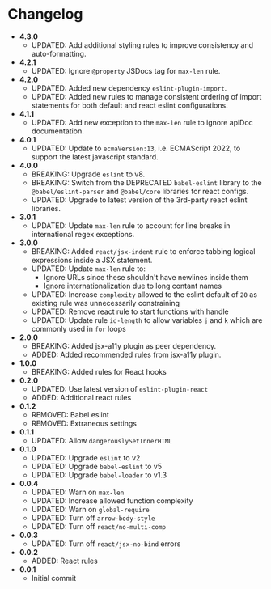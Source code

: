 # Changelog

- **4.3.0**
	- UPDATED: Add additional styling rules to improve consistency and auto-formatting.
- **4.2.1**
	- UPDATED: Ignore `@property` JSDocs tag for `max-len` rule.
- **4.2.0**
	- UPDATED: Added new dependency `eslint-plugin-import`.
	- UPDATED: Added new rules to manage consistent ordering of import statements for both default and react eslint configurations.
- **4.1.1**
	- UPDATED: Add new exception to the `max-len` rule to ignore apiDoc documentation.
- **4.0.1**
	- UPDATED: Update to `ecmaVersion:13`, i.e. ECMAScript 2022, to support the latest javascript standard.
- **4.0.0**
	- BREAKING: Upgrade `eslint` to v8.
	- BREAKING: Switch from the DEPRECATED `babel-eslint` library to the `@babel/eslint-parser` and `@babel/core` libraries for react configs.
	- UPDATED: Upgrade to latest version of the 3rd-party react eslint libraries.
- **3.0.1**
	- UPDATED: Update `max-len` rule to account for line breaks in international regex exceptions.
- **3.0.0**
	- BREAKING: Added `react/jsx-indent` rule to enforce tabbing logical expressions inside a JSX statement.
	- UPDATED: Update `max-len` rule to:
		- Ignore URLs since these shouldn't have newlines inside them
		- Ignore internationalization due to long contant names
	- UPDATED: Increase `complexity` allowed to the eslint default of `20` as existing rule was unnecessarily constraining
	- UPDATED: Remove react rule to start functions with handle
	- UPDATED: Update rule `id-length` to allow variables `j` and `k` which are commonly used in `for` loops
- **2.0.0**
	- BREAKING: Added jsx-a11y plugin as peer dependency.
	- ADDED: Added recommended rules from jsx-a11y plugin.
- **1.0.0**
	- BREAKING: Added rules for React hooks
- **0.2.0**
	- UPDATED: Use latest version of `eslint-plugin-react`
	- ADDED: Additional react rules
- **0.1.2**
	- REMOVED: Babel eslint
	- REMOVED: Extraneous settings
- **0.1.1**
	- UPDATED: Allow `dangerouslySetInnerHTML`
- **0.1.0**
	- UPDATED: Upgrade `eslint` to v2
	- UPDATED: Upgrade `babel-eslint` to v5
	- UPDATED: Upgrade `babel-loader` to v1.3
- **0.0.4**
	- UPDATED: Warn on `max-len`
	- UPDATED: Increase allowed function complexity
	- UPDATED: Warn on `global-require`
	- UPDATED: Turn off `arrow-body-style`
	- UPDATED: Turn off `react/no-multi-comp`
- **0.0.3**
	- UPDATED: Turn off `react/jsx-no-bind` errors
- **0.0.2**
	- ADDED: React rules
- **0.0.1**
	- Initial commit
